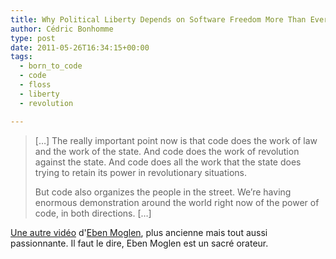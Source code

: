 ```yaml
---
title: Why Political Liberty Depends on Software Freedom More Than Ever
author: Cédric Bonhomme
type: post
date: 2011-05-26T16:34:15+00:00
tags:
  - born_to_code
  - code
  - floss
  - liberty
  - revolution

---
```

> […] The really important point now is that code does the work of law and the work of the state. And code does the work of revolution against the state. And code does all the work that the state does trying to retain its power in revolutionary situations.</p> 
> 
> But code also organizes the people in the street. We’re having enormous demonstration around the world right now of the power of code, in both directions.</a> […]</blockquote> 

[Une autre vidéo][1] d'[Eben Moglen][2], plus ancienne mais tout aussi
passionnante. Il faut le dire, Eben Moglen est un sacré orateur.

 [1]: http://www.framablog.org/index.php/post/2008/06/12/eben-moglen-conference-a-ne-pas-rater
 [2]: http://emoglen.law.columbia.edu
